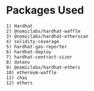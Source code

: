 # Packages Used

    1) Hardhat
    2) @nomiclabs/hardhat-waffle
    3) @nomiclabs/hardhat-etherscan
    4) solidity-coverage
    5) hardhat-gas-reporter
    6) hardhat-deploy
    7) hardhat-contract-sizer
    8) dotenv
    9) @nomiclabs/hardhat-ethers
    10) ethereum-waffle
    11) chai
    12) ethers
